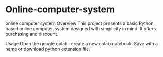 # Online-computer-system
online computer system
Overview
This project presents a basic Python based online computer system designed with simplicity in mind. It offers purchasing and discount.

Usage
Open the google colab .
create a new colab notebook.
Save with a name or download python extension file.







